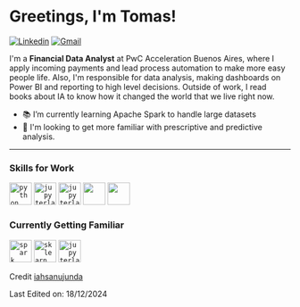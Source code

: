 <!-- Greeting -->
# Greetings, I'm Tomas!

[![Linkedin](https://img.shields.io/badge/-tomascabreraroman-blue?style=flat&logo=Linkedin&logoColor=white)](https://www.linkedin.com/in/tomascabreraroman/)
[![Gmail](https://img.shields.io/badge/-tomascabrera739@gmail.com-c14438?style=flat&logo=Gmail&logoColor=white)](mailto:tomascabrera739@gmail.com)

<!--Introduction -->
I'm a **Financial Data Analyst** at PwC Acceleration Buenos Aires, where I apply incoming payments and lead process automation to make more easy people life.
Also, I'm responsible for data analysis, making dashboards on Power BI and reporting to high level decisions.
Outside of work, I read books about IA to know how it changed the world that we live right now.

- 📚 I’m currently learning Apache Spark to handle large datasets
- 🌱 I'm looking to get more familiar with prescriptive and predictive analysis.
---

### Skills for Work
<code><a href="https://www.python.org/"><img height="40" src="https://img.shields.io/badge/python-3670A0?style=for-the-badge&logo=python&logoColor=ffdd54" alt="python logo" /></a></code>
<code><a href="https://code.visualstudio.com/"><img height="40" src="https://img.shields.io/badge/Visual%20Studio%20Code-0078d7.svg?style=for-the-badge&logo=visual-studio-code&logoColor=white" alt="jupyterlab logo" /></a></code>
<code><a href="https://www.sqlite.org/"><img height="40" src="https://img.shields.io/badge/sqlite-%2307405e.svg?style=for-the-badge&logo=sqlite&logoColor=white" alt="jupyterlab logo" /></a></code>
<code><a href="https://app.powerbi.com/"><img height="40" src="https://img.shields.io/badge/power_bi-F2C811?style=for-the-badge&logo=powerbi&logoColor=black" /></a></code>
<code><a href="https://www.googleadservices.com/pagead/aclk?sa=L&ai=DChcSEwiXg6Pk0LKKAxXGEkQIHfz3DF8YABAAGgJkeg&co=1&gclid=CjwKCAiAgoq7BhBxEiwAVcW0LNPDQXQ7_HoW4cIrq5dLFu7e-yiuGZz2dPUr1F2hHmPVg9tpMmRbrBoCUHEQAvD_BwE&ohost=www.google.com&cid=CAESVuD2IS7pjknH-QKVGROpJOVAR74I4rC4ae4wLT5YmTRFcKNADuDItFIAk272UqoyoGkagUbS7xGNdGlabsK7C4iViQCkJkX1zdxKib3V6w87uyZPrmlQ&sig=AOD64_0LvLpD30q6k4YMDSYmdMccyZw7kw&q&adurl&ved=2ahUKEwii85nk0LKKAxXTCbkGHQyuBOoQ0Qx6BAguEAE"><img height="40" src="https://img.shields.io/badge/Microsoft_Excel-217346?style=for-the-badge&logo=microsoft-excel&logoColor=white" /></a></code>


### Currently Getting Familiar
<code><a href="https://spark.apache.org/"><img height="40" src="https://img.shields.io/badge/Apache%20Spark-FDEE21?style=flat-square&logo=apachespark&logoColor=black" alt="spark logo" /></a></code>
<code><a href="https://scikit-learn.org/"><img height="40" src="https://img.shields.io/badge/scikit--learn-%23F7931E.svg?style=for-the-badge&logo=scikit-learn&logoColor=white" alt="sklearn logo" /></a></a></code>
<code><a href="https://jupyter.org/"><img height="40" src="https://img.shields.io/badge/jupyter-%23FA0F00.svg?style=for-the-badge&logo=jupyter&logoColor=white" alt="jupyterlab logo" /></a></code>

Credit [iahsanujunda](https://github.com/iahsanujunda)

Last Edited on: 18/12/2024
